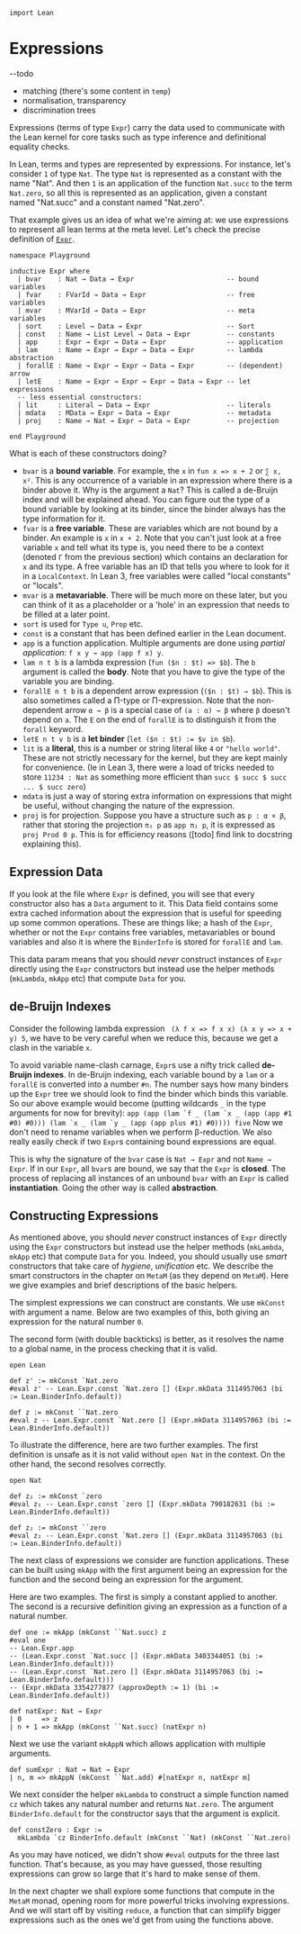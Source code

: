 ```lean
import Lean
```

# Expressions

--todo
* matching (there's some content in `temp`)
* normalisation, transparency
* discrimination trees

Expressions (terms of type `Expr`) carry the data used to communicate with the
Lean kernel for core tasks such as type inference and definitional equality
checks.

In Lean, terms and types are represented by expressions. For instance, let's
consider `1` of type `Nat`. The type `Nat` is represented as a constant with the
name "Nat". And then `1` is an application of the function `Nat.succ` to the
term `Nat.zero`, so all this is represented as an application, given a constant
named "Nat.succ" and a constant named "Nat.zero".

That example gives us an idea of what we're aiming at: we use expressions to
represent all lean terms at the meta level. Let's check the precise definition
of [`Expr`](https://github.com/leanprover/lean4/blob/master/src/Lean/Expr.lean).

```lean
namespace Playground

inductive Expr where
  | bvar    : Nat → Data → Expr                       -- bound variables
  | fvar    : FVarId → Data → Expr                    -- free variables
  | mvar    : MVarId → Data → Expr                    -- meta variables
  | sort    : Level → Data → Expr                     -- Sort
  | const   : Name → List Level → Data → Expr         -- constants
  | app     : Expr → Expr → Data → Expr               -- application
  | lam     : Name → Expr → Expr → Data → Expr        -- lambda abstraction
  | forallE : Name → Expr → Expr → Data → Expr        -- (dependent) arrow
  | letE    : Name → Expr → Expr → Expr → Data → Expr -- let expressions
  -- less essential constructors:
  | lit     : Literal → Data → Expr                   -- literals
  | mdata   : MData → Expr → Data → Expr              -- metadata
  | proj    : Name → Nat → Expr → Data → Expr         -- projection

end Playground
```

What is each of these constructors doing?

- `bvar` is a __bound variable__. For example, the `x` in `fun x => x + 2` or
  `∑ x, x²`. This is any occurrence of a variable in an expression where there
  is a binder above it. Why is the argument a `Nat`? This is called a de-Bruijn
  index and will be explained ahead. You can figure out the type of a bound
  variable by looking at its binder, since the binder always has the type
  information for it.
- `fvar` is a __free variable__. These are variables which are not bound by a
  binder. An example is `x` in `x + 2`. Note that you can't just look at a free
  variable `x` and tell what its type is, you need there to be a context
  (denoted `Γ` from the previous section) which contains an declaration for `x`
  and its type. A free variable has an ID that tells you where to look for it in
  a `LocalContext`. In Lean 3, free variables were called "local constants" or
  "locals".
- `mvar` is a __metavariable__. There will be much more on these later, but you
  can think of it as a placeholder or a 'hole' in an expression that needs to be
  filled at a later point.
- `sort` is used for `Type u`, `Prop` etc.
- `const` is a constant that has been defined earlier in the Lean document.
- `app` is a function application. Multiple arguments are done using _partial
  application_: `f x y ↝ app (app f x) y`.
- `lam n t b` is a lambda expression (`fun ($n : $t) => $b`). The `b` argument
  is called the __body__. Note that you have to give the type of the variable
  you are binding.
- `forallE n t b` is a dependent arrow expression (`($n : $t) → $b`). This is
  also sometimes called a Π-type or Π-expression. Note that the non-dependent
  arrow `α → β` is a special case of `(a : α) → β` where `β` doesn't depend on
  `a`. The `E` on the end of `forallE` is to distinguish it from the `forall`
  keyword.
- `letE n t v b` is a __let binder__ (`let ($n : $t) := $v in $b`).
- `lit` is a __literal__, this is a number or string literal like `4` or
  `"hello world"`. These are not strictly necessary for the kernel, but they are
  kept mainly for convenience. (Ie in Lean 3, there were a load of tricks needed
  to store `11234 : Nat` as something more efficient than
  `succ $ succ $ succ ... $ succ zero`)
- `mdata` is just a way of storing extra information on expressions that might
  be useful, without changing the nature of the expression.
- `proj` is for projection. Suppose you have a structure such as `p : α × β`,
  rather that storing the projection `π₁ p` as `app π₁ p`, it is expressed as
  `proj Prod 0 p`. This is for efficiency reasons ([todo] find link to docstring
  explaining this).

## Expression Data

If you look at the file where `Expr` is defined, you will see that every
constructor also has a `Data` argument to it. This Data field contains some
extra cached information about the expression that is useful for speeding up
some common operations. These are things like; a hash of the `Expr`, whether or
not the `Expr` contains free variables, metavariables or bound variables and
also it is where the `BinderInfo` is stored for `forallE` and `lam`.

This data param means that you should _never_ construct instances of `Expr`
directly using the `Expr` constructors but instead use the helper methods
(`mkLambda`, `mkApp` etc) that compute `Data` for you.

## de-Bruijn Indexes

Consider the following lambda expression ` (λ f x => f x x) (λ x y => x + y) 5`,
we have to be very careful when we reduce this, because we get a clash in the
variable `x`.

To avoid variable name-clash carnage, `Expr`s use a nifty trick called
__de-Bruijn indexes__. In de-Bruijn indexing, each variable bound by a `lam` or
a `forallE` is converted into a number `#n`. The number says how many binders up
the `Expr` tree we should look to find the binder which binds this variable.
So our above example would become (putting wildcards `_` in the type arguments
for now for brevity):
``app (app (lam `f _ (lam `x _ (app (app #1 #0) #0))) (lam `x _ (lam `y _ (app (app plus #1) #0)))) five``
Now we don't need to rename variables when we perform β-reduction. We also
really easily check if two `Expr`s containing bound expressions are equal.

This is why the signature of the `bvar` case is `Nat → Expr` and not
`Name → Expr`. If in our `Expr`, all `bvar`s are bound, we say that the `Expr`
is __closed__. The process of replacing all instances of an unbound `bvar` with
an `Expr` is called __instantiation__. Going the other way is called
__abstraction__.

## Constructing Expressions

As mentioned above, you should _never_ construct instances of `Expr` directly
using the `Expr` constructors but instead use the helper methods (`mkLambda`,
`mkApp` etc) that compute `Data` for you. Indeed, you should usually use _smart_
constructors that take care of _hygiene_, _unification_ etc. We describe the
smart constructors in the chapter on `MetaM` (as they depend on `MetaM`). Here
we give examples and brief descriptions of the basic helpers.

The simplest expressions we can construct are constants. We use `mkConst`
with argument a name. Below are two examples of this, both giving an expression
for the natural number `0`. 

The second form (with double backticks) is better, as it resolves the name to a
global name, in the process checking that it is valid.

```lean
open Lean

def z' := mkConst `Nat.zero
#eval z' -- Lean.Expr.const `Nat.zero [] (Expr.mkData 3114957063 (bi := Lean.BinderInfo.default))

def z := mkConst ``Nat.zero
#eval z -- Lean.Expr.const `Nat.zero [] (Expr.mkData 3114957063 (bi := Lean.BinderInfo.default))
```

To illustrate the difference, here are two further examples. The first
definition is unsafe as it is not valid without `open Nat` in the context. On
the other hand, the second resolves correctly.

```lean
open Nat

def z₁ := mkConst `zero
#eval z₁ -- Lean.Expr.const `zero [] (Expr.mkData 790182631 (bi := Lean.BinderInfo.default))

def z₂ := mkConst ``zero
#eval z₂ -- Lean.Expr.const `Nat.zero [] (Expr.mkData 3114957063 (bi := Lean.BinderInfo.default))
```

The next class of expressions we consider are function applications. These
can be built using `mkApp` with the first argument being an expression for the
function and the second being an expression for the argument.

Here are two examples. The first is simply a constant applied to another. The
second is a recursive definition giving an expression as a function of a natural
number.

```lean
def one := mkApp (mkConst ``Nat.succ) z
#eval one
-- Lean.Expr.app
-- (Lean.Expr.const `Nat.succ [] (Expr.mkData 3403344051 (bi := Lean.BinderInfo.default)))
-- (Lean.Expr.const `Nat.zero [] (Expr.mkData 3114957063 (bi := Lean.BinderInfo.default)))
-- (Expr.mkData 3354277877 (approxDepth := 1) (bi := Lean.BinderInfo.default))

def natExpr: Nat → Expr 
| 0     => z
| n + 1 => mkApp (mkConst ``Nat.succ) (natExpr n)
```

Next we use the variant `mkAppN` which allows application with multiple
arguments.

```lean
def sumExpr : Nat → Nat → Expr 
| n, m => mkAppN (mkConst ``Nat.add) #[natExpr n, natExpr m]
```

We next consider the helper `mkLambda` to construct a simple function named
`cz` which takes any natural number and returns `Nat.zero`. The argument
`BinderInfo.default` for the constructor says that the argument is explicit.

```lean
def constZero : Expr := 
  mkLambda `cz BinderInfo.default (mkConst ``Nat) (mkConst ``Nat.zero)
```

As you may have noticed, we didn't show `#eval` outputs for the three last
function. That's because, as you may have guessed, those resulting expressions
can grow so large that it's hard to make sense of them.

In the next chapter we shall explore some functions that compute in the `MetaM`
monad, opening room for more powerful tricks involving expressions. And we will
start off by visiting `reduce`, a function that can simplify bigger expressions
such as the ones we'd get from using the functions above.
